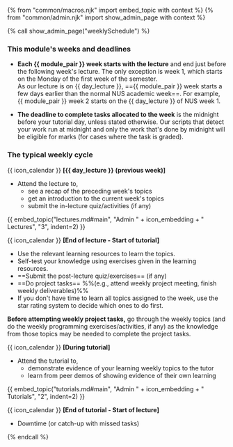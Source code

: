 {% from "common/macros.njk" import embed_topic with context %}
{% from "common/admin.njk" import show_admin_page with context %}

{% call show_admin_page("weeklySchedule") %}
<div id="main">

### This module's weeks and deadlines

<div id="week-definition">

* **Each {{ module_pair }} week starts with the lecture** and end just before the following week's lecture. The only exception is week 1, which starts on the Monday of the first week of the semester. <div tags="m--cs2103 m--cs2113">As our lecture is on {{ day_lecture }}, =={{ module_pair }} week starts a few days earlier than the normal NUS academic week==. For example, {{ module_pair }} week 2 starts on the {{ day_lecture }} of NUS week 1.</div>
</div>
<div tags="m--cs2103 m--cs2113" id="deadline-definition">

* **The deadline to complete tasks allocated to the week** is the <tooltip content="e.g., if your tutorial is on Thursday, the deadline is Wednesday 23.59">midnight before your tutorial day</tooltip>, unless stated otherwise. Our scripts that detect your work run at midnight and only the work that's done by midnight will be eligible for marks (for cases where the task is graded).
</div>


### The typical weekly cycle

{{ icon_calendar }} **[{{ day_lecture }} (previous week)]**<br>

* Attend the lecture to, 
  * see a recap of the preceding week's topics
  * get an introduction to the current week's topics
  * submit the in-lecture quiz/activities (if any)

{{ embed_topic("lectures.md#main", "Admin " + icon_embedding + " Lectures", "3", indent=2) }}

<p/>

{{ icon_calendar }} **[End of lecture - Start of tutorial]**<br>
 
 * Use the relevant learning resources to learn the topics.
 * Self-test your knowledge using exercises given in the learning resources. 
 * ==Submit the post-lecture quiz/exercises== (if any)
 * ==Do project tasks== %%(e.g., attend weekly project meeting, finish weekly deliverables)%%
 * If you don't have time to learn all topics assigned to the week, use the star rating system to decide which ones to do first.

<div tags="m--cs2103 m--cs2113 m--tic2002">
<box type="warning">

<span id="before-attempting-tasks">

**Before attempting weekly project tasks,** go through the weekly topics (and do the weekly programming exercises/activities, if any) as the knowledge from those topics may be needed to complete the project tasks.
</span>

</box>
</div>

<p/>

{{ icon_calendar }} **[During tutorial]**<br>
 
* Attend the tutorial to,
  * demonstrate evidence of your learning weekly topics to the tutor
  * learn from peer demos of showing evidence of their own learning

{{ embed_topic("tutorials.md#main", "Admin " + icon_embedding + " Tutorials", "2", indent=2) }}
<p/>

{{ icon_calendar }} **[End of tutorial - Start of lecture]**<br>

* Downtime (or catch-up with missed tasks)


</div>

{% endcall %}
